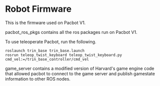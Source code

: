 # Robot Firmware

This is the firmware used on Pacbot V1. 

pacbot_ros_pkgs contains all the ros packages run on Pacbot V1. 

To use teleoperate Pacbot, run the following. 

	roslaunch trin_base trin_base.launch
	rosrun teleop_twist_keyboard teleop_twist_keyboard.py cmd_vel:=/trin_base_controller/cmd_vel


game_server contains a modified version of Harvard's game engine code that allowed pacbot to connect to the game server and publish gamestate information to other ROS nodes. 

